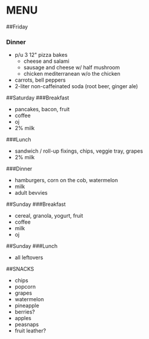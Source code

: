 # MENU

##Friday
### Dinner
* p/u 3 12" pizza bakes
  * cheese and salami
  * sausage and cheese w/ half mushroom
  * chicken mediterranean w/o the chicken
* carrots, bell peppers
* 2-liter non-caffeinated soda (root beer, ginger ale)

##Saturday
###Breakfast
* pancakes, bacon, fruit
* coffee
* oj
* 2% milk

###Lunch
* sandwich / roll-up fixings, chips, veggie tray, grapes
* 2% milk

###Dinner
* hamburgers, corn on the cob, watermelon
* milk
* adult bevvies

##Sunday 
###Breakfast
* cereal, granola, yogurt, fruit
* coffee
* milk
* oj

##Sunday
###Lunch
* all leftovers

##SNACKS
* chips
* popcorn
* grapes
* watermelon
* pineapple
* berries?
* apples
* peasnaps
* fruit leather?
